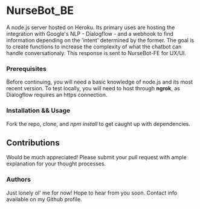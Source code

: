# NurseBot_BE

A node.js server hosted on Heroku. Its primary uses are hosting the integration with Google's NLP - Dialogflow - and a webhook
to find information depending on the 'intent' determined by the former.  The goal is to create functions to increase the complexity
of what the chatbot can handle conversationaly.  This response is sent to NurseBot-FE for UX/UI.

### Prerequisites

Before continuing, you will need a basic knowledge of node.js and its most recent version. To test locally, you will need to host
through **ngrok**, as Dialogflow requires an https connection.

### Installation && Usage

Fork the repo, clone, and *npm install* to get caught up with dependencies. 

## Contributions

Would be much appreciated! Please submit your pull request with ample explanation for your thought processes.

### Authors

Just lonely ol' me for now! Hope to hear from you soon. Contact info available on my Github profile.
